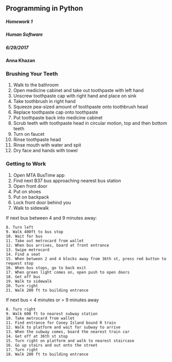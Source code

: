 ## Programming in Python

##### Homework 1
##### Human Software
##### 6/29/2017
#### Anna Khazan



### Brushing Your Teeth
1. Walk to the bathroom
2. Open medicine cabinet and take out toothpaste with left hand
3. Unscrew toothpaste cap with right hand and place on sink
4. Take toothbrush in right hand
5. Squeeze pea-sized amount of toothpaste onto toothbrush head
6. Replace toothpaste cap onto toothpaste
7. Put toothpaste back into medicine cabinet
8. Scrub teeth with toothpaste head in circular motion, top and then bottom teeth
9. Turn on faucet
10. Rinse toothpaste head
11. Rinse mouth with water and spit
12. Dry face and hands with towel


### Getting to Work
1. Open MTA BusTime app
2. Find next B37 bus approaching nearest bus station
3. Open front door
4. Put on shoes
5. Put on backpack
6. Lock front door behind you
7. Walk to sidewalk

If next bus between 4 and 9 minutes away:

    8. Turn left
    9. Walk 400ft to bus stop
    10. Wait for bus
    11. Take out metrocard from wallet
    12. When bus arrives, board at front entrance
    13. Swipe metrocard
    14. Find a seat
    15. When between 2 and 4 blocks away from 36th st, press red button to request stop
    16. When bus stops, go to back exit
    17. When green light comes on, open push to open doors
    18. Get off bus
    19. Walk to sidewalk
    20. Turn right
    21. Walk 200 ft to building entrance
    
If next bus < 4 minutes or > 9 minutes away

    8. Turn right
    9. Walk 600 ft to nearest subway station
    10. Take metrocard from wallet
    11. Find entrance for Coney Island bound R train
    12. Walk to platform and wait for subway to arrive
    13. When the subway comes, board the nearest train car
    14. Get off at 36th st stop
    15. Turn right on platform and walk to nearest staircase
    16. Go up stairs and out onto the street
    17. Turn right
    18. Walk 200 ft to building entrance
